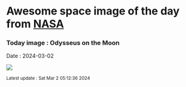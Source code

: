 
# Awesome space image of the day from [NASA](https://api.nasa.gov/)

### Today image : Odysseus on the Moon
Date : 2024-03-02

![](https://apod.nasa.gov/apod/image/2403/IM_Odysseus_landing-1100x600.png)

<small>Latest update : Sat Mar  2 05:12:36 2024</small>
        